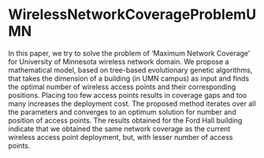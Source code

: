 # WirelessNetworkCoverageProblemUMN
In this paper, we try to solve the problem of ‘Maximum Network Coverage’ for University of Minnesota wireless network domain. 
We propose a mathematical model, based on tree-based evolutionary genetic algorithms, that takes the dimension of a building 
(in UMN campus) as input and finds the optimal number of wireless access points and their corresponding positions. Placing too
few access points results in coverage gaps and too many increases the deployment cost. The proposed method iterates over all the
parameters and converges to an optimum solution for number and position of access points. The results obtained for the Ford Hall
building indicate that we obtained the same network coverage as the current wireless access point deployment, but, with lesser
number of access points.
